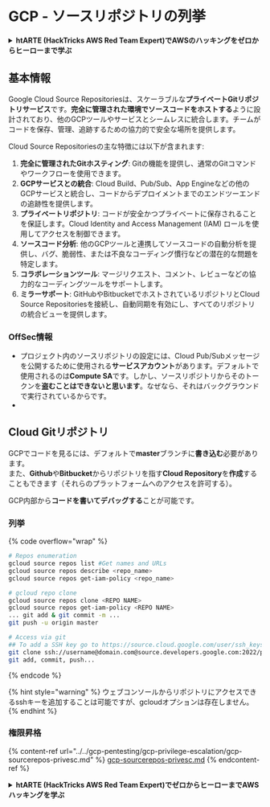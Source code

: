 # GCP - ソースリポジトリの列挙

<details>

<summary><strong>htARTE (HackTricks AWS Red Team Expert)でAWSのハッキングをゼロからヒーローまで学ぶ</strong></summary>

HackTricksをサポートする他の方法:

* **HackTricksにあなたの会社を広告したい**、または**HackTricksをPDFでダウンロードしたい**場合は、[**サブスクリプションプラン**](https://github.com/sponsors/carlospolop)をチェックしてください！
* [**公式のPEASS & HackTricksグッズ**](https://peass.creator-spring.com)を入手する
* [**The PEASS Family**](https://opensea.io/collection/the-peass-family)を発見する、私たちの独占的な[**NFTs**](https://opensea.io/collection/the-peass-family)のコレクション
* 💬 [**Discordグループ**](https://discord.gg/hRep4RUj7f)に**参加する**か、[**テレグラムグループ**](https://t.me/peass)に参加するか、**Twitter** 🐦 [**@carlospolopm**](https://twitter.com/carlospolopm)で**フォロー**する。
* [**HackTricks**](https://github.com/carlospolop/hacktricks)と[**HackTricks Cloud**](https://github.com/carlospolop/hacktricks-cloud)のgithubリポジトリにPRを提出して、あなたのハッキングのコツを共有してください。

</details>

## 基本情報 <a href="#reviewing-cloud-git-repositories" id="reviewing-cloud-git-repositories"></a>

Google Cloud Source Repositoriesは、スケーラブルな**プライベートGitリポジトリサービス**です。**完全に管理された環境でソースコードをホストする**ように設計されており、他のGCPツールやサービスとシームレスに統合します。チームがコードを保存、管理、追跡するための協力的で安全な場所を提供します。

Cloud Source Repositoriesの主な特徴には以下が含まれます:

1. **完全に管理されたGitホスティング**: Gitの機能を提供し、通常のGitコマンドやワークフローを使用できます。
2. **GCPサービスとの統合**: Cloud Build、Pub/Sub、App Engineなどの他のGCPサービスと統合し、コードからデプロイメントまでのエンドツーエンドの追跡性を提供します。
3. **プライベートリポジトリ**: コードが安全かつプライベートに保存されることを保証します。Cloud Identity and Access Management (IAM) ロールを使用してアクセスを制御できます。
4. **ソースコード分析**: 他のGCPツールと連携してソースコードの自動分析を提供し、バグ、脆弱性、または不良なコーディング慣行などの潜在的な問題を特定します。
5. **コラボレーションツール**: マージリクエスト、コメント、レビューなどの協力的なコーディングツールをサポートします。
6. **ミラーサポート**: GitHubやBitbucketでホストされているリポジトリとCloud Source Repositoriesを接続し、自動同期を有効にし、すべてのリポジトリの統合ビューを提供します。

### OffSec情報 <a href="#reviewing-cloud-git-repositories" id="reviewing-cloud-git-repositories"></a>

* プロジェクト内のソースリポジトリの設定には、Cloud Pub/Subメッセージを公開するために使用される**サービスアカウント**があります。デフォルトで使用されるのは**Compute SA**です。しかし、ソースリポジトリからそのトークンを**盗むことはできないと思います**。なぜなら、それはバックグラウンドで実行されているからです。
*

## Cloud Gitリポジトリ <a href="#reviewing-cloud-git-repositories" id="reviewing-cloud-git-repositories"></a>

GCPでコードを見るには、デフォルトで**master**ブランチに**書き込む**必要があります。\
また、**Github**や**Bitbucket**からリポジトリを指す**Cloud Repository**を**作成**することもできます（それらのプラットフォームへのアクセスを許可する）。

GCP内部から**コードを書いてデバッグする**ことが可能です。

### 列挙

{% code overflow="wrap" %}
```bash
# Repos enumeration
gcloud source repos list #Get names and URLs
gcloud source repos describe <repo_name>
gcloud source repos get-iam-policy <repo_name>

# gcloud repo clone
gcloud source repos clone <REPO NAME>
gcloud source repos get-iam-policy <REPO NAME>
... git add & git commit -m ...
git push -u origin master

# Access via git
## To add a SSH key go to https://source.cloud.google.com/user/ssh_keys (no gcloud command)
git clone ssh://username@domain.com@source.developers.google.com:2022/p/<proj-name>/r/<repo-name>
git add, commit, push...


```
{% endcode %}

{% hint style="warning" %}
ウェブコンソールからリポジトリにアクセスできるsshキーを追加することは可能ですが、gcloudオプションは存在しません。
{% endhint %}

### 権限昇格

{% content-ref url="../../gcp-pentesting/gcp-privilege-escalation/gcp-sourcerepos-privesc.md" %}
[gcp-sourcerepos-privesc.md](../../gcp-pentesting/gcp-privilege-escalation/gcp-sourcerepos-privesc.md)
{% endcontent-ref %}

<details>

<summary><strong>htARTE (HackTricks AWS Red Team Expert)でゼロからヒーローまでAWSハッキングを学ぶ</strong></summary>

HackTricksをサポートする他の方法:

* **HackTricksにあなたの会社を広告したい**、または**HackTricksをPDFでダウンロードしたい**場合は、[**サブスクリプションプラン**](https://github.com/sponsors/carlospolop)をチェックしてください！
* [**公式PEASS & HackTricksグッズ**](https://peass.creator-spring.com)を手に入れましょう。
* [**The PEASS Family**](https://opensea.io/collection/the-peass-family)を発見し、独占的な[**NFTs**](https://opensea.io/collection/the-peass-family)コレクションをチェックしてください。
* 💬 [**Discordグループ**](https://discord.gg/hRep4RUj7f)や[**テレグラムグループ**](https://t.me/peass)に**参加する**か、**Twitter** 🐦 [**@carlospolopm**](https://twitter.com/carlospolopm)で**フォロー**してください。
* [**HackTricks**](https://github.com/carlospolop/hacktricks)と[**HackTricks Cloud**](https://github.com/carlospolop/hacktricks-cloud)のgithubリポジトリにPRを提出して、あなたのハッキングテクニックを共有してください。

</details>

